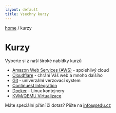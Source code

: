 ```yaml
---
layout: default
title: Vsechny kurzy
---
```


[home](/) / kurzy

# Kurzy

Vyberte si z naší široké nabídky kurzů

- [Amazon Web Services (AWS)](aws.html) - spolehlivý cloud
- [Cloudflare](cloudflare.html) - chrání Váš web a mnoho dalšího
- [Git](git.html) - univerzální verzovací system
- [Continuest Integration](continues-integration.html)
- [Docker](docker.html) - Linux kontejnery
- [KVM/QEMU Virtualizace](kvm-virtualizace.html)

Máte speciální přání či dotaz? Pište na <info@sedu.cz>

